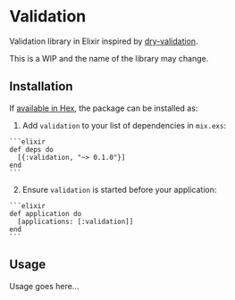 # Validation

Validation library in Elixir inspired by [dry-validation](http://dry-rb.org/gems/dry-validation/).

This is a WIP and the name of the library may change.

## Installation

If [available in Hex](https://hex.pm/docs/publish), the package can be installed as:

  1. Add `validation` to your list of dependencies in `mix.exs`:

    ```elixir
    def deps do
      [{:validation, "~> 0.1.0"}]
    end
    ```

  2. Ensure `validation` is started before your application:

    ```elixir
    def application do
      [applications: [:validation]]
    end
    ```

## Usage

Usage goes here...

